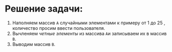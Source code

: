 # Решение задачи:
1. Наполняем  массив `А` случайными элементами  к примеру от 1 до 25 , количество просим ввести пользователя.
2. Вычленяем *четные элементы* из массива `A`и записываем их в массив `B`.
3. Выводим массив `B`.